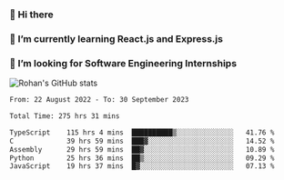 ### 👋 Hi there 

<!--
**rohznmdev/rohznmdev** is a ✨ _special_ ✨ repository because its `README.md` (this file) appears on your GitHub profile.

Here are some ideas to get you started:

- 🔭 I’m currently working on ...
- 🌱 I’m currently learning Ruby and Ruby on Rails
- 👯 I’m looking to collaborate on ...
- 🤔 I’m looking for help with ...
- 💬 Ask me about ...
- 📫 How to reach me: ...
- 😄 Pronouns: ...
- ⚡ Fun fact: ...
-->
### 🌱 I’m currently learning React.js and Express.js
### 🤔 I’m looking for Software Engineering Internships
![Rohan's GitHub stats](https://github-readme-stats.vercel.app/api?username=rohznmdev&theme=dark&show_icons=true)

<!--START_SECTION:waka-->

```txt
From: 22 August 2022 - To: 30 September 2023

Total Time: 275 hrs 31 mins

TypeScript    115 hrs 4 mins  ██████████▒░░░░░░░░░░░░░░   41.76 %
C             39 hrs 59 mins  ███▓░░░░░░░░░░░░░░░░░░░░░   14.52 %
Assembly      29 hrs 59 mins  ██▓░░░░░░░░░░░░░░░░░░░░░░   10.89 %
Python        25 hrs 36 mins  ██▒░░░░░░░░░░░░░░░░░░░░░░   09.29 %
JavaScript    19 hrs 37 mins  █▓░░░░░░░░░░░░░░░░░░░░░░░   07.13 %
```

<!--END_SECTION:waka-->
